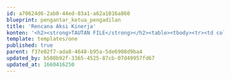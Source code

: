 ```yaml
---
id: a70624d6-2ab0-44ed-83a1-a62a1016a860
blueprint: pengantar_ketua_pengadilan
title: 'Rencana Aksi Kinerja'
konten: '<h2><strong>TAUTAN FILE</strong></h2><table><tbody><tr><td colspan="1" rowspan="1"><p>Nama Dokumen</p></td><td colspan="1" rowspan="1"><p>File</p></td></tr><tr><td colspan="1" rowspan="1"><p>FILE 1</p></td><td colspan="1" rowspan="1"><p><a target="_blank" href="https://drive.google.com/file/d/10Y0WS8d6WPlKHhlYXSVHwPDnCRrXjP28/view?usp=sharing"><strong>KLIK DISINI</strong></a></p></td></tr><tr><td colspan="1" rowspan="1"><p>FILE 2</p></td><td colspan="1" rowspan="1"><p><a target="_blank" href="https://drive.google.com/file/d/10Y0WS8d6WPlKHhlYXSVHwPDnCRrXjP28/view?usp=sharing"><strong>KLIK DISINI</strong></a></p></td></tr><tr><td colspan="1" rowspan="1"><p>FILE 3</p></td><td colspan="1" rowspan="1"><p><a target="_blank" href="https://drive.google.com/file/d/10Y0WS8d6WPlKHhlYXSVHwPDnCRrXjP28/view?usp=sharing"><strong>KLIK DISINI</strong></a></p></td></tr></tbody></table>'
template: templates/one
published: true
parent: f37e02f7-ada8-4648-b95a-5de6908d9ba4
updated_by: b508b92f-3365-4525-87cb-07d49957fd67
updated_at: 1660416250
---
```

